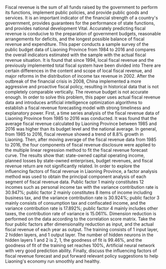Fiscal revenue is the sum of all funds raised by the government to perform its functions, implement public policies, and provide public goods and services. It is an important indicator of the financial strength of a country's government, provides guarantees for the performance of state functions, and provides national development Vital. Accurately predicting fiscal revenue is conducive to the preparation of government budgets, reasonable arrangements for deficits, and the longest possible balance of fiscal revenue and expenditure. This paper conducts a sample survey of the public budget data of Liaoning Province from 1984 to 2016 and compares the overall indicators estimated with the sample with the actual fiscal revenue situation. It is found that since 1994, local fiscal revenue and the previously implemented total fiscal system have been divided into There are certain differences in the content and scope of local fiscal revenue, and major reforms in the distribution of income tax revenue in 2002. After the outbreak of the financial crisis in 2008, China implemented a more aggressive and proactive fiscal policy, resulting in historical data that is not completely comparable vertically. The revenue budget is not accurate enough. In order to solve this problem, this paper uses actual fiscal revenue data and introduces artificial intelligence optimization algorithms to establish a fiscal revenue forecasting model with strong timeliness and explanatory power. First, a time series analysis of the fiscal revenue data of Liaoning Province from 1985 to 2016 was conducted. It was found that the average fiscal revenue calculated by Liaoning Province between 1985 and 2016 was higher than its budget level and the national average. In general, from 1985 to 2016, fiscal revenue showed a trend of 8.8% growth in Liaoning. Then, after moving average of the fiscal revenue data from 1985 to 2016, the four components of fiscal revenue disclosure were applied to the multiple linear regression method to fit the fiscal revenue forecast curve. The results show that: state-owned capital operating income, planned losses by state-owned enterprises, budget revenues, and fiscal revenue return are not significantly related. In order to explore the influencing factors of fiscal revenue in Liaoning Province, a factor analysis method was used to obtain the principal component analysis of each segment of fiscal revenue data. Public factor 1 mainly constitutes 12 incomes such as personal income tax with the variance contribution rate is 30.947%; public factor 2 mainly constitutes 8 items of income including business tax, and the variance contribution rate is 30.924%; public factor 3 mainly consists of consumption tax and confiscated income, and the variance contribution rate is 17.892%; public factor 4 mainly includes other taxes, the contribution rate of variance is 15.061%. Dimension reduction is performed on the data according to the correlation score matrix. Take the four public factors after dimensionality reduction as input, and the actual fiscal revenue of each year as output. The training consists of 1 input layer, 2 hidden layers, and 1 output layer. The number of hidden neurons in the hidden layers 1 and 2 is 2, 1, the goodness of fit is 99.46%, and the goodness of fit of the training set reaches 100%, Artificial neural network with very good prediction ability. Finally, discuss the influencing factors of fiscal revenue forecast and put forward relevant policy suggestions to help Liaoning's economy run smoothly and healthy.
